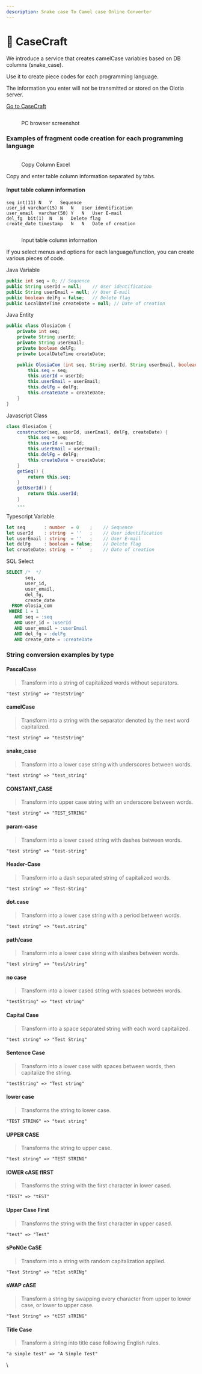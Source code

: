 ```yaml
---
description: Snake case To Camel case Online Converter
---
```


# 🚀 CaseCraft

We introduce a service that creates camelCase variables based on DB columns (snake\_case).

Use it to create piece codes for each programming language.

The information you enter will not be transmitted or stored on the Olotia server.

[Go to CaseCraft](https://olosia.com/case-craft)

<figure><img src="../.gitbook/assets/case-craft_en.png" alt=""><figcaption><p>PC browser screenshot</p></figcaption></figure>

### Examples of fragment code creation for each programming language

<figure><img src="../.gitbook/assets/case-craft_excel.png" alt=""><figcaption><p>Copy Column Excel</p></figcaption></figure>

Copy and enter table column information separated by tabs.

#### &#x20;<a href="#undefined" id="undefined"></a>

#### Input table column information <a href="#undefined" id="undefined"></a>

```
seq	int(11)	N	Y	Sequence
user_id	varchar(15)	N	N	User identification
user_email	varchar(50)	Y	N	User E-mail
del_fg	bit(1)	N	N	Delete flag
create_date	timestamp	N	N	Date of creation
```

<figure><img src="../.gitbook/assets/case-craft_column.png" alt=""><figcaption><p>Input table column information</p></figcaption></figure>

If you select menus and options for each language/function, you can create various pieces of code.



Java Variable

```java
public int seq = 0;	// Sequence
public String userId = null;	// User identification
public String userEmail = null;	// User E-mail
public boolean delFg = false;	// Delete flag
public LocalDateTime createDate = null;	// Date of creation
```

Java Entity

```java
public class OlosiaCom {
	private int seq;
	private String userId;
	private String userEmail;
	private boolean delFg;
	private LocalDateTime createDate;

	public OlosiaCom (int seq, String userId, String userEmail, boolean delFg, LocalDateTime createDate) {
		this.seq = seq;
		this.userId = userId;
		this.userEmail = userEmail;
		this.delFg = delFg;
		this.createDate = createDate;
	}
}
```

Javascript Class

```java
class OlosiaCom {
	constructor(seq, userId, userEmail, delFg, createDate) {
		this.seq = seq;
		this.userId = userId;
		this.userEmail = userEmail;
		this.delFg = delFg;
		this.createDate = createDate;
	}
	getSeq() {
		return this.seq;
	}
	getUserId() {
		return this.userId;
	}
    ...
```

Typescript Variable

```typescript
let seq       : number  = 0    ;	// Sequence
let userId    : string  = ''   ;	// User identification
let userEmail : string  = ''   ;	// User E-mail
let delFg     : boolean = false;	// Delete flag
let createDate: string  = ''   ;	// Date of creation
```

SQL Select

```sql
SELECT /*  */
       seq,
       user_id,
       user_email,
       del_fg,
       create_date
  FROM olosia_com
 WHERE 1 = 1
   AND seq = :seq
   AND user_id = :userId
   AND user_email = :userEmail
   AND del_fg = :delFg
   AND create_date = :createDate
```



### String conversion examples by type

#### PascalCase <a href="#pascalcase" id="pascalcase"></a>

> Transform into a string of capitalized words without separators.

```
"test string" => "TestString"
```

#### camelCase <a href="#camelcase" id="camelcase"></a>

> Transform into a string with the separator denoted by the next word capitalized.

```
"test string" => "testString"
```

#### snake\_case <a href="#snake_case" id="snake_case"></a>

> Transform into a lower case string with underscores between words.

```
"test string" => "test_string"
```

#### CONSTANT\_CASE <a href="#constant_case" id="constant_case"></a>

> Transform into upper case string with an underscore between words.

```
"test string" => "TEST_STRING"
```

#### param-case <a href="#param-case" id="param-case"></a>

> Transform into a lower cased string with dashes between words.

```
"test string" => "test-string"
```

#### Header-Case <a href="#header-case" id="header-case"></a>

> Transform into a dash separated string of capitalized words.

```
"test string" => "Test-String"
```

#### dot.case <a href="#dotcase" id="dotcase"></a>

> Transform into a lower case string with a period between words.

```
"test string" => "test.string"
```

#### path/case <a href="#pathcase" id="pathcase"></a>

> Transform into a lower case string with slashes between words.

```
"test string" => "test/string"
```

#### no case <a href="#no-case" id="no-case"></a>

> Transform into a lower cased string with spaces between words.

```
"testString" => "test string"
```

#### Capital Case <a href="#capital-case" id="capital-case"></a>

> Transform into a space separated string with each word capitalized.

```
"test string" => "Test String"
```

#### Sentence Case <a href="#sentence-case" id="sentence-case"></a>

> Transform into a lower case with spaces between words, then capitalize the string.

```
"testString" => "Test string"
```

#### lower case <a href="#lower-case" id="lower-case"></a>

> Transforms the string to lower case.

```
"TEST STRING" => "test string"
```

#### UPPER CASE <a href="#upper-case" id="upper-case"></a>

> Transforms the string to upper case.

```
"test string" => "TEST STRING"
```

#### lOWER cASE fIRST <a href="#lower-case-first" id="lower-case-first"></a>

> Transforms the string with the first character in lower cased.

```
"TEST" => "tEST"
```

#### Upper Case First <a href="#upper-case-first" id="upper-case-first"></a>

> Transforms the string with the first character in upper cased.

```
"test" => "Test"
```

#### sPoNGe CaSE <a href="#sponge-case" id="sponge-case"></a>

> Transform into a string with random capitalization applied.

```
"Test String" => "tEst stRINg"
```

#### sWAP cASE <a href="#swap-case" id="swap-case"></a>

> Transform a string by swapping every character from upper to lower case, or lower to upper case.

```
"Test String" => "tEST sTRING"
```

#### Title Case <a href="#title-case" id="title-case"></a>

> Transform a string into title case following English rules.

```
"a simple test" => "A Simple Test"
```

\
